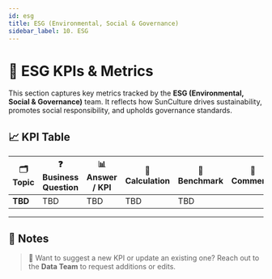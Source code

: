 ```yaml
---
id: esg
title: ESG (Environmental, Social & Governance)
sidebar_label: 10. ESG
---
```


# 🌿 ESG KPIs & Metrics

This section captures key metrics tracked by the **ESG (Environmental, Social & Governance)** team. It reflects how SunCulture drives sustainability, promotes social responsibility, and upholds governance standards.

## 📈 KPI Table

| 🗂️ Topic    | ❓ Business Question                              | 📊 Answer / KPI              | 🧮 Calculation                   | 🎯 Benchmark | 💬 Comments        |
| ----------- | ------------------------------------------------- | ---------------------------- | -------------------------------- | ------------ | ------------------ |
| **TBD** | TBD       | TBD                 | TBD  | TBD          |                    |

---

## 📝 Notes


> 🔄 Want to suggest a new KPI or update an existing one? Reach out to the **Data Team** to request additions or edits.